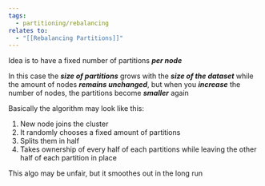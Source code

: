 ```yaml
---
tags:
  - partitioning/rebalancing
relates to:
  - "[[Rebalancing Partitions]]"
---
```

Idea is to have a fixed number of partitions ***per node***

In this case the ***size of partitions*** grows with the ***size of the dataset*** while the amount of nodes ***remains unchanged***, but when you ***increase*** the number of nodes, the partitions become ***smaller*** again

Basically the algorithm may look like this:
1) New node joins the cluster
2) It randomly chooses a fixed amount of partitions
3) Splits them in half
4) Takes ownership of every half of each partitions while leaving the other half of each partition in place

This algo may be unfair, but it smoothes out in the long run